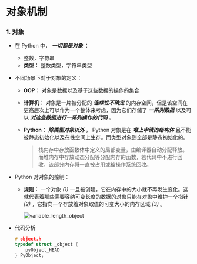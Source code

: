 # 对象机制

### 1. 对象

- 在 Python 中， ***一切都是对象*** ：

  - 整数，字符串
  - **类型：** 整数类型，字符串类型

- 不同场景下对于对象的定义：

  - **OOP：** 对象是数据以及基于这些数据的操作的集合

  - **计算机：** 对象是一片被分配的 ***连续性不确定*** 的内存空间，但是该空间在更高层次上可以作为一个整体来考虑，因为它们存储了 ***一系列数据*** 以及可以 ***对这些数据进行一系列操作的代码*** 。

  - **Python：** ***除类型对象以外*** ， Python 对象是在 ***堆上申请的结构体*** 且不能被静态初始化以及在栈空间上生存。而类型对象则全部是静态初始化的。

    > 栈内存中存放函数体中定义的局部变量，由编译器自动分配释放。而堆内存中存放动态分配等分配内存的函数，若代码中不进行回收，该部分内存将一直被占用或被操作系统回收。

- Python 对对象的控制：

  - **规则：** 一个对象 *(1)* 一旦被创建，它在内存中的大小就不再发生变化。这就代表着那些需要容纳可变长度的数据的对象只能在对象中维护一个指针 *(2)* ，它指向一个存放着对象取值的可变大小的内存区域 *(3)* 。

    ![variable_length_object](https://github.com/igululu/Pyek/blob/master/image/variable_length_object.png?raw=truehttps://github.com/igululu/Pyek/blob/master/image/variable_length_object.png?raw=true)

- 代码分析

  ```c
  # object.h
  typedef struct _object {
      pyObject_HEAD
  } PyObject;
  ```

  ​